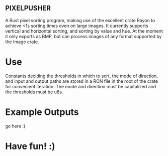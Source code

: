 ## PIXELPUSHER
A Rust pixel sorting program, making use of the excellent crate Rayon to achieve 
<1s sorting times even on large images. It currently supports vertical and 
horizontal sorting, and sorting by value and hue. At the moment it only exports 
as BMP, but can process images of any format supported by the Image crate. 

# Use
Constants deciding the thresholds in which to sort, the mode of direction, and input and output paths are stored in a RON file in the root of the crate for convenient
iteration. The mode and direction must be capitalized and the thresholds must be u8s.

# Example Outputs
go here :)

# Have fun! :)